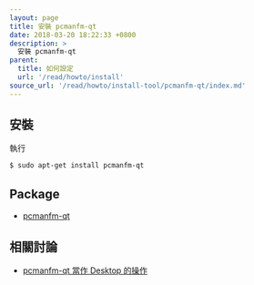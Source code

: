 ```yaml
---
layout: page
title: 安裝 pcmanfm-qt
date: 2018-03-20 18:22:33 +0800
description: >
  安裝 pcmanfm-qt
parent:
  title: 如何設定
  url: '/read/howto/install'
source_url: '/read/howto/install-tool/pcmanfm-qt/index.md'
---
```



## 安裝

執行

``` sh
$ sudo apt-get install pcmanfm-qt
```


## Package

* [pcmanfm-qt](https://packages.ubuntu.com/bionic/pcmanfm-qt)


## 相關討論

* [pcmanfm-qt 當作 Desktop 的操作](/note-ubuntu-18.04/read/subject/lxqt/pcmanfm-qt/desktop)
